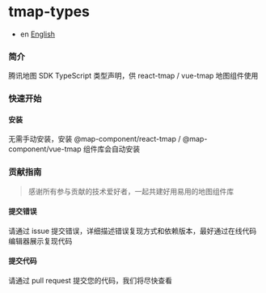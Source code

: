 # tmap-types

- en [English](README.md)

### 简介

腾讯地图 SDK TypeScript 类型声明，供 react-tmap / vue-tmap 地图组件使用

### 快速开始

#### 安装

无需手动安装，安装 @map-component/react-tmap / @map-component/vue-tmap 组件库会自动安装

### 贡献指南

> 感谢所有参与贡献的技术爱好者，一起共建好用易用的地图组件库

#### 提交错误

请通过 issue 提交错误，详细描述错误复现方式和依赖版本，最好通过在线代码编辑器展示复现代码

#### 提交代码

请通过 pull request 提交您的代码，我们将尽快查看
